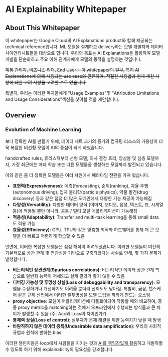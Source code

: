 # AI Explainability Whitepaper

## About This Whitepaper

이 whitepaper는 Google Cloud의 AI Explanations product와 함께 제공되는 technical reference입니다. ML 모델을 설계하고 delivery하는 모델 개발자와 데이터 사이언티시트들을 대상으로 합니다. 우리의 목표는 AI Explanations을 활용하여 모델 개발을 단순화하고 주요 이해 관계자에게 모델의 동작을 설명하는 것입니다.



~~제품 관리자, 비즈니스 리더, End User는 이 whitepaper의 일부, 특히 AI Explanations에 의해 사용되는 use case와 관련하여, 적절한 사용법과 현재 제한 사항에 대한 고려 사항을 고려할 수도 있습니다.~~ 

특별히, 우리는 이러한 독자들에게 "Usage Examples"및 "Attribution Limitations and Usage Considerations"섹션을 찾아볼 것을 제안합니다.



## Overview

### Evolution of Machine Learning

보다 정확한 AI를 만들기 위해, 데이터 세트 크기의 증가와 컴퓨팅 리소스의 가용성이 더욱 복잡한 비선형 모델이 AI의 중심이 되게 하였습니다. 

handcrafted rules, 휴리스틱부터 선형 모델, 의사 결정 트리, 앙상블 및 심층 모델까지, 가장 최근에는 메타 학습 또는 다른 모델들을 생성하는 모델까지 발전되고 있습니다.






이와 같은 좀 더 정확한 모델들은 여러 차원에서 패러다임 전환을 가져 왔습니다.

- **표현력(Expressiveness)**: 예측(forecasting), 순위(ranking), 자율 주행(autonomous driving), 입자 물리학(particle physics), 약물 발견(drug discovery) 등과 같은 점점 더 많은 도메인에서 다양한 기능 제공이 가능해짐
- **다양성(Versatility)**: 다양한 데이터 양식 (이미지, 오디오, 음성, 텍스트, 표, 시계열 등)에 적용될 뿐만 아니라, 공동 / 멀티 모달 애플리케이션이 가능해짐
- **적응성(Adaptability)**: Transfer and multi-task learning을 통해 small data 도 적용 가능
- **효율성(Efficiency)**: GPU, TPU와 같은 맞춤형 최적화 하드웨어를 통해 더 큰 모델을 더 빠르고 저렴하게 학습할 수 있음



반면에, 이러한 복잡한 모델들은 점점 해석이 어려워졌습니다. 이러한 모델들이 여전히 기본적으로 상관 관계 및 연관성을 기반으로 구축되었다는 사실로 인해, 몇 가지 문제가 발생합니다.

- **비논리적인 상관관계(Spurious correlations)**: 비논리적인 데이터 상관 관계 학습으로 일반화 능력이 저해되고 실제 결과가 좋지 않을 수 있음
- **디버깅 가능성 및 투명성 상실(Loss of debuggability and transparency)**: 모델을 수정하거나 개선하기도 어려울 뿐더러 신뢰도도 낮아짐. 특별히, 금융, 헬스케어 같은 규제 산업에서 이러한 불투명성을 모델 도입을 꺼리게 만드는 요소임
- **proxy objective**: 모델이 어플리케이션에 디플로이되어 작동할 때와 비교하여, 종종 proxy metric을 matching하는 것에서 오프라인에서 수행되는 방식들과 큰 차이가 발생할 수 있음 (주. Acc와 Loss의 차이인가?)
- **통제력 상실(Loss of control)**: 실무자가 문제 해결을 위한 능력치가 낮을 때 발생
- **바람직하지 않은 데이터 증폭(Undesirable data amplification)**: 우리의 사회적 규범과 원칙에 반하는 bias



이러한 챌린지들은 loop에서 사람들을 지키는 것과  [AI를 책임감있게 활용](https://ai.google/responsibilities/responsible-ai-practices/)하고 개발하할 수 있도록 하기 위해 explainability의 필요성을 강조합니다.







